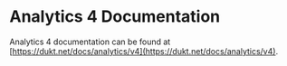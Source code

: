 # Analytics 4 Documentation

Analytics 4 documentation can be found at [https://dukt.net/docs/analytics/v4](https://dukt.net/docs/analytics/v4).
